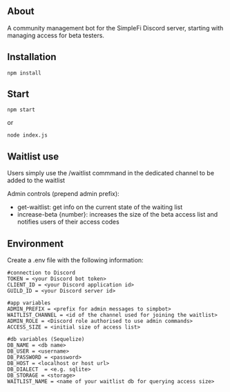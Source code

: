 ## About

A community management bot for the SimpleFi Discord server, starting with managing access for beta testers.

## Installation
```
npm install
```

## Start
```
npm start
```
or
```
node index.js
```
## Waitlist use
Users simply use the /waitlist commmand in the dedicated channel to be added to the waitlist

Admin controls (prepend admin prefix):
- get-waitlist: get info on the current state of the waiting list
- increase-beta {number}: increases the size of the beta access list and notifies users of their access codes

## Environment
Create a .env file with the following information:
```
#connection to Discord
TOKEN = <your Discord bot token>
CLIENT_ID = <your Discord application id>
GUILD_ID = <your Discord server id>

#app variables
ADMIN_PREFIX = <prefix for admin messages to simpbot>
WAITLIST_CHANNEL = <id of the channel used for joining the waitlist>
ADMIN_ROLE = <Discord role authorised to use admin commands>
ACCESS_SIZE = <initial size of access list>

#db variables (Sequelize)
DB_NAME = <db name>
DB_USER = <username>
DB_PASSWORD = <password>
DB_HOST = <localhost or host url>
DB_DIALECT	= <e.g. sqlite>
DB_STORAGE = <storage>
WAITLIST_NAME = <name of your waitlist db for querying access size>
```